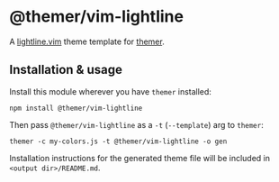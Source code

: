 # @themer/vim-lightline

A [lightline.vim](https://github.com/itchyny/lightline.vim) theme template for [themer](https://github.com/mjswensen/themer).

## Installation & usage

Install this module wherever you have `themer` installed:

    npm install @themer/vim-lightline

Then pass `@themer/vim-lightline` as a `-t` (`--template`) arg to `themer`:

    themer -c my-colors.js -t @themer/vim-lightline -o gen

Installation instructions for the generated theme file will be included in `<output dir>/README.md`.

